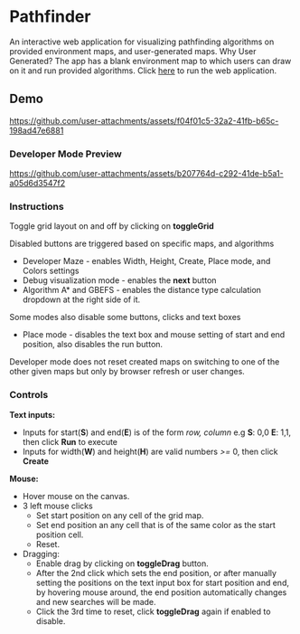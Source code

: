 # Pathfinder
An interactive web application for visualizing pathfinding algorithms on provided environment maps,
and user-generated maps. Why User Generated? The app has a blank environment map to which users can draw on it and
run provided algorithms. Click [here](https://okwara-favour.github.io/Pathfinder/) to run the web application.

## Demo
https://github.com/user-attachments/assets/f04f01c5-32a2-41fb-b65c-198ad47e6881

### Developer Mode Preview
https://github.com/user-attachments/assets/b207764d-c292-41de-b5a1-a05d6d3547f2



### Instructions

Toggle grid layout on and off by clicking on **toggleGrid**

Disabled buttons are triggered based on specific maps, and algorithms
- Developer Maze - enables Width, Height, Create, Place mode, and Colors settings
- Debug visualization mode - enables the **next** button
- Algorithm A* and GBEFS - enables the distance type calculation dropdown at the right side of it.

Some modes also disable some buttons, clicks and text boxes
- Place mode - disables the text box and mouse setting of start and end position, also disables the run button.

Developer mode does not reset created maps on switching to one of the other given maps but only by browser refresh
or user changes.


### Controls
**Text inputs:** 
- Inputs for start(**S**) and end(**E**) is of the form _row, column_ e.g **S**: 0,0   **E**: 1,1, then click **Run** to execute
- Inputs for width(**W**) and height(**H**) are valid numbers _>=_ 0, then click **Create**

**Mouse:**
- Hover mouse on the canvas.
- 3 left mouse clicks
  - Set start position on any cell of the grid map.
  - Set end position an any cell that is of the same color as the start position cell.
  - Reset.
- Dragging:
  - Enable drag by clicking on **toggleDrag** button.
  - After the 2nd click which sets the end position, or after manually setting the positions on the text input box for start position and end, by hovering mouse around, the end position automatically changes and new searches will be made.
  - Click the 3rd time to reset, click **toggleDrag** again if enabled to disable.

 
